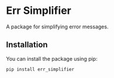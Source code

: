 # Err Simplifier

A package for simplifying error messages.

## Installation

You can install the package using pip:

```sh
pip install err_simplifier
